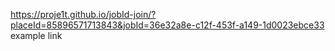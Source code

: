 https://proje1t.github.io/jobId-join/?placeId=85896571713843&jobId=36e32a8e-c12f-453f-a149-1d0023ebce33
example link
